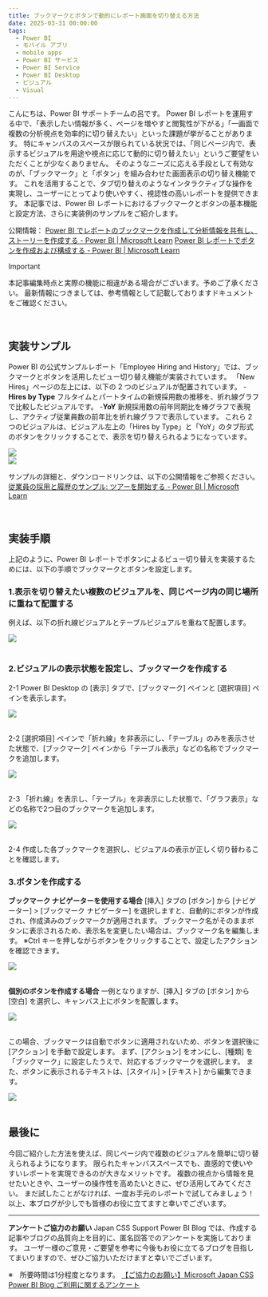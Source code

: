```yaml
---
title: ブックマークとボタンで動的にレポート画面を切り替える方法
date: 2025-03-31 00:00:00 
tags:
  - Power BI
  - モバイル アプリ
  - mobile apps
  - Power BI サービス
  - Power BI Service
  - Power BI Desktop
  - ビジュアル
  - Visual
---
```

こんにちは、Power BI サポートチームの呂です。
Power BI レポートを運用する中で、「表示したい情報が多く、ページを増やすと閲覧性が下がる」「一画面で複数の分析視点を効率的に切り替えたい」といった課題が挙がることがあります。
特にキャンバスのスペースが限られている状況では、「同じページ内で、表示するビジュアルを用途や視点に応じて動的に切り替えたい」というご要望をいただくことが少なくありません。
そのようなニーズに応える手段として有効なのが、「ブックマーク」と「ボタン」を組み合わせた画面表示の切り替え機能です。
これを活用することで、タブ切り替えのようなインタラクティブな操作を実現し、ユーザーにとってより使いやすく、視認性の高いレポートを提供できます。
本記事では、Power BI レポートにおけるブックマークとボタンの基本機能と設定方法、さらに実装例のサンプルをご紹介します。

公開情報：
[Power BI でレポートのブックマークを作成して分析情報を共有し、ストーリーを作成する - Power BI | Microsoft Learn](https://learn.microsoft.com/ja-jp/power-bi/create-reports/desktop-bookmarks?tabs=powerbi-desktop)
[Power BI レポートでボタンを作成および構成する - Power BI | Microsoft Learn](https://learn.microsoft.com/ja-jp/power-bi/create-reports/desktop-buttons?tabs=powerbi-desktop)


<!-- more -->
> [!IMPORTANT]  
> 本記事編集時点と実際の機能に相違がある場合がございます。予めご了承ください。
> 最新情報につきましては、参考情報として記載しておりますドキュメントをご確認ください。

</br>

## 実装サンプル
Power BI の公式サンプルレポート「Employee Hiring and History」では、ブックマークとボタンを活用したビュー切り替え機能が実装されています。 
「New Hires」ページの左上には、以下の 2 つのビジュアルが配置されています。
-**Hires by Type** フルタイムとパートタイムの新規採用数の推移を、折れ線グラフで比較したビジュアルです。
-**YoY** 新規採用数の前年同期比を棒グラフで表現し、アクティブ従業員数の前年比を折れ線グラフで表示しています。
これら 2 つのビジュアルは、ビジュアル左上の「Hires by Type」と「YoY」のタブ形式のボタンをクリックすることで、表示を切り替えられるようになっています。 

<div align="left">
<img src="1.png">
</div>

<div align="left">
<img src="2.png">
</div>

サンプルの詳細と、ダウンロードリンクは、以下の公開情報をご参照ください。
[従業員の採用と履歴のサンプル: ツアーを開始する - Power BI | Microsoft Learn](https://learn.microsoft.com/ja-jp/power-bi/create-reports/sample-employee-hiring-history)

</br>

## 実装手順
上記のように、Power BI レポートでボタンによるビュー切り替えを実装するためには、以下の手順でブックマークとボタンを設定します。

### 1.表示を切り替えたい複数のビジュアルを、同じページ内の同じ場所に重ねて配置する
例えば、以下の折れ線ビジュアルとテーブルビジュアルを重ねて配置します。
<div align="left">
<img src="3.png">
</div>
</br>

### 2.ビジュアルの表示状態を設定し、ブックマークを作成する
2-1 Power BI Desktop の [表示] タブで、[ブックマーク] ペインと [選択項目] ペインを表示します。
<div align="left">
<img src="4.png">
</div>
</br>

2-2 [選択項目] ペインで「折れ線」を非表示にし、「テーブル」のみを表示させた状態で、[ブックマーク] ペインから「テーブル表示」などの名称でブックマークを追加します。
<div align="left">
<img src="5.png">
</div>
</br>

2-3 「折れ線」を表示し、「テーブル」を非表示にした状態で、「グラフ表示」などの名称で2つ目のブックマークを追加します。
<div align="left">
<img src="6.png">
</div>
</br>

2-4 作成した各ブックマークを選択し、ビジュアルの表示が正しく切り替わることを確認します。

### 3.ボタンを作成する
**ブックマーク ナビゲーターを使用する場合**
[挿入] タブの [ボタン] から [ナビゲーター] > [ブックマーク ナビゲーター] を選択しますと、自動的にボタンが作成され、作成済みのブックマークが適用されます。
ブックマーク名がそのままボタンに表示されるため、表示名を変更したい場合は、ブックマーク名を編集します。
※Ctrl キーを押しながらボタンをクリックすることで、設定したアクションを確認できます。
<div align="left">
<img src="7.png">
</div>
</br>

**個別のボタンを作成する場合**
一例となりますが、[挿入] タブの [ボタン] から [空白] を選択し、キャンバス上にボタンを配置します。
<div align="left">
<img src="8.png">
</div>
</br>

この場合、ブックマークは自動でボタンに適用されないため、ボタンを選択後に [アクション] を手動で設定します。
まず、[アクション] をオンにし、[種類] を「ブックマーク」に設定したうえで、対応するブックマークを選択します。
また、ボタンに表示されるテキストは、[スタイル] > [テキスト] から編集できます。
<div align="left">
<img src="9.png">
</div>
</br>

## 最後に
今回ご紹介した方法を使えば、同じページ内で複数のビジュアルを簡単に切り替えられるようになります。
限られたキャンバススペースでも、直感的で使いやすいレポートを実現できるのが大きなメリットです。
複数の視点から情報を見せたいときや、ユーザーの操作性を高めたいときに、ぜひ活用してみてください。
まだ試したことがなければ、一度お手元のレポートで試してみましょう！
以上、本ブログが少しでも皆様のお役に立てますと幸いでございます。

---
**アンケートご協力のお願い**
Japan CSS Support Power BI Blog では、作成する記事やブログの品質向上を目的に、匿名回答でのアンケートを実施しております。
ユーザー様のご意見・ご要望を参考に今後もお役に立てるブログを目指してまいりますので、ぜひご協力いただけますと幸いでございます。 

※　所要時間は1分程度となります。
[【ご協力のお願い】Microsoft Japan CSS Power BI Blog ご利用に関するアンケート](https://jpbap-sqlbi.github.io/blog/powerbi/pbi_blogsurvey2022/)